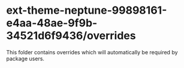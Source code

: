 # ext-theme-neptune-99898161-e4aa-48ae-9f9b-34521d6f9436/overrides

This folder contains overrides which will automatically be required by package users.
